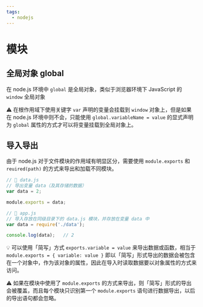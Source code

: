 ```yaml
---
tags:
  - nodejs
---
```


# 模块

## 全局对象 global
在 node.js 环境中 `global` 是全局对象，类似于浏览器环境下 JavaScript 的 `window` 全局对象

:warning: 在根作用域下使用关键字 `var` 声明的变量会挂载到 `window` 对象上，但是如果在 node.js 环境中则不会，只能使用 `global.variableName = value` 的显式声明为 `global` 属性的方式才可以将变量挂载到全局对象上。

## 导入导出
由于 node.js 对于文件模块的作用域有明显区分，需要使用 `module.exports` 和 `reuired(path)` 的方式来导出和加载不同模块。

```js
// 📁 data.js
// 导出变量 data（及其存储的数据）
var data = 2;

module.exports = data;
```

```js
// 📁 app.js
// 导入存放在同级目录下的 data.js 模块，并存放在变量 data 中
var data = require('./data');

console.log(data);   // 2
```

:bulb: 可以使用「简写」方式 `exports.variable = value` 来导出数据或函数，相当于 `module.exports = { variable: value }` 即以「简写」形式导出的数据会被包含在一个对象中，作为该对象的属性，因此在导入时读取数据要以对象属性的方式来访问。

:warning: 如果在模块中使用了 `module.exports` 的方式来导出，则「简写」形式的导出会被覆盖，而且每个模块只识别第一个 `module.exports` 语句进行数据导出，以后的导出语句都会忽略。